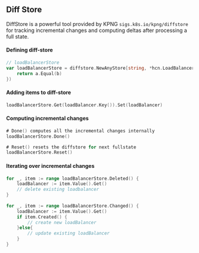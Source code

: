 ## Diff Store
DiffStore is a powerful tool provided by KPNG `sigs.k8s.io/kpng/diffstore` for tracking incremental changes and computing deltas after processing a full state.

#### Defining diff-store
```go
// loadBalancerStore
var loadBalancerStore = diffstore.NewAnyStore[string, *hcn.LoadBalancer](func(a, b *hcn.LoadBalancer) bool {
    return a.Equal(b)
})
```

#### Adding items to diff-store
```go
loadBalancerStore.Get(loadBalancer.Key()).Set(loadBalancer)
```

#### Computing incremental changes
```go
# Done() computes all the incremental changes internally
loadBalancerStore.Done()

# Reset() resets the diffstore for next fullstate
loadBalancerStore.Reset()
```
#### Iterating over incremental changes
```go
for _, item := range loadBalancerStore.Deleted() {
    loadBalancer := item.Value().Get()
    // delete existing loadbalancer
}
	
for _, item := range loadBalancerStore.Changed() {
    loadBalancer := item.Value().Get()
    if item.Created() {
        // create new loadBalancer
    }else{
        // update existing loadBalancer
    }
}
```

